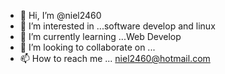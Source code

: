 - 👋 Hi, I’m @niel2460
- 👀 I’m interested in ...software develop and linux
- 🌱 I’m currently learning ...Web Develop
- 💞️ I’m looking to collaborate on ...
- 📫 How to reach me ... niel2460@hotmail.com

<!---
niel2460/niel2460 is a ✨ special ✨ repository because its `README.md` (this file) appears on your GitHub profile.
You can click the Preview link to take a look at your changes.
--->
